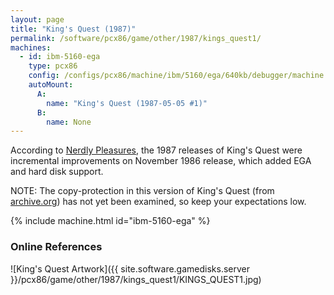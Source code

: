 ```yaml
---
layout: page
title: "King's Quest (1987)"
permalink: /software/pcx86/game/other/1987/kings_quest1/
machines:
  - id: ibm-5160-ega
    type: pcx86
    config: /configs/pcx86/machine/ibm/5160/ega/640kb/debugger/machine.xml
    autoMount:
      A:
        name: "King's Quest (1987-05-05 #1)"
      B:
        name: None
---
```


According to [Nerdly Pleasures](http://nerdlypleasures.blogspot.com/2017/04/the-evolution-of-kings-quest.html), the 1987 releases of
King's Quest were incremental improvements on November 1986 release, which added EGA and hard disk support.

NOTE: The copy-protection in this version of King's Quest (from [archive.org](https://archive.org/details/kingsquestipc)) has not yet
been examined, so keep your expectations low.

{% include machine.html id="ibm-5160-ega" %}

### Online References

![King's Quest Artwork]({{ site.software.gamedisks.server }}/pcx86/game/other/1987/kings_quest1/KINGS_QUEST1.jpg)

